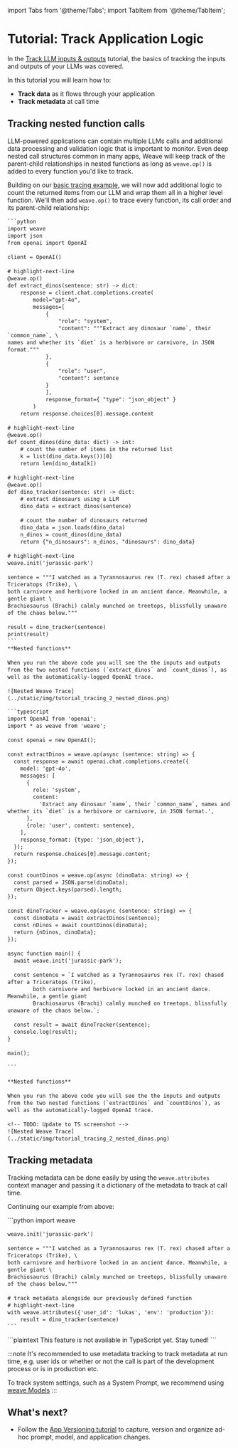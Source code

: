 import Tabs from '@theme/Tabs';
import TabItem from '@theme/TabItem';

# Tutorial: Track Application Logic

In the [Track LLM inputs & outputs](/quickstart) tutorial, the basics of tracking the inputs and outputs of your LLMs was covered.

In this tutorial you will learn how to:

- **Track data** as it flows through your application
- **Track metadata** at call time

## Tracking nested function calls

LLM-powered applications can contain multiple LLMs calls and additional data processing and validation logic that is important to monitor. Even deep nested call structures common in many apps, Weave will keep track of the parent-child relationships in nested functions as long as `weave.op()` is added to every function you'd like to track.

Building on our [basic tracing example](/quickstart), we will now add additional logic to count the returned items from our LLM and wrap them all in a higher level function. We'll then add `weave.op()` to trace every function, its call order and its parent-child relationship:

<Tabs groupId="programming-language" queryString>
  <TabItem value="python" label="Python" default>

    ```python
    import weave
    import json
    from openai import OpenAI

    client = OpenAI()

    # highlight-next-line
    @weave.op()
    def extract_dinos(sentence: str) -> dict:
        response = client.chat.completions.create(
            model="gpt-4o",
            messages=[
                {
                    "role": "system",
                    "content": """Extract any dinosaur `name`, their `common_name`, \
    names and whether its `diet` is a herbivore or carnivore, in JSON format."""
                },
                {
                    "role": "user",
                    "content": sentence
                }
                ],
                response_format={ "type": "json_object" }
            )
        return response.choices[0].message.content

    # highlight-next-line
    @weave.op()
    def count_dinos(dino_data: dict) -> int:
        # count the number of items in the returned list
        k = list(dino_data.keys())[0]
        return len(dino_data[k])

    # highlight-next-line
    @weave.op()
    def dino_tracker(sentence: str) -> dict:
        # extract dinosaurs using a LLM
        dino_data = extract_dinos(sentence)

        # count the number of dinosaurs returned
        dino_data = json.loads(dino_data)
        n_dinos = count_dinos(dino_data)
        return {"n_dinosaurs": n_dinos, "dinosaurs": dino_data}

    # highlight-next-line
    weave.init('jurassic-park')

    sentence = """I watched as a Tyrannosaurus rex (T. rex) chased after a Triceratops (Trike), \
    both carnivore and herbivore locked in an ancient dance. Meanwhile, a gentle giant \
    Brachiosaurus (Brachi) calmly munched on treetops, blissfully unaware of the chaos below."""

    result = dino_tracker(sentence)
    print(result)
    ```
    **Nested functions**

    When you run the above code you will see the the inputs and outputs from the two nested functions (`extract_dinos` and `count_dinos`), as well as the automatically-logged OpenAI trace.

    ![Nested Weave Trace](../static/img/tutorial_tracing_2_nested_dinos.png)

  </TabItem>
  <TabItem value="typescript" label="TypeScript">

    ```typescript
    import OpenAI from 'openai';
    import * as weave from 'weave';

    const openai = new OpenAI();

    const extractDinos = weave.op(async (sentence: string) => {
      const response = await openai.chat.completions.create({
        model: 'gpt-4o',
        messages: [
          {
            role: 'system',
            content:
              'Extract any dinosaur `name`, their `common_name`, names and whether its `diet` is a herbivore or carnivore, in JSON format.',
          },
          {role: 'user', content: sentence},
        ],
        response_format: {type: 'json_object'},
      });
      return response.choices[0].message.content;
    });

    const countDinos = weave.op(async (dinoData: string) => {
      const parsed = JSON.parse(dinoData);
      return Object.keys(parsed).length;
    });

    const dinoTracker = weave.op(async (sentence: string) => {
      const dinoData = await extractDinos(sentence);
      const nDinos = await countDinos(dinoData);
      return {nDinos, dinoData};
    });

    async function main() {
      await weave.init('jurassic-park');

      const sentence = `I watched as a Tyrannosaurus rex (T. rex) chased after a Triceratops (Trike),
            both carnivore and herbivore locked in an ancient dance. Meanwhile, a gentle giant
            Brachiosaurus (Brachi) calmly munched on treetops, blissfully unaware of the chaos below.`;

      const result = await dinoTracker(sentence);
      console.log(result);
    }

    main();

    ```

    **Nested functions**

    When you run the above code you will see the the inputs and outputs from the two nested functions (`extractDinos` and `countDinos`), as well as the automatically-logged OpenAI trace.

    <!-- TODO: Update to TS screenshot -->
    ![Nested Weave Trace](../static/img/tutorial_tracing_2_nested_dinos.png)

  </TabItem>
</Tabs>

## Tracking metadata

Tracking metadata can be done easily by using the `weave.attributes` context manager and passing it a dictionary of the metadata to track at call time.

Continuing our example from above:

<Tabs groupId="programming-language" queryString>
  <TabItem value="python" label="Python" default>
    ```python
    import weave

    weave.init('jurassic-park')

    sentence = """I watched as a Tyrannosaurus rex (T. rex) chased after a Triceratops (Trike), \
    both carnivore and herbivore locked in an ancient dance. Meanwhile, a gentle giant \
    Brachiosaurus (Brachi) calmly munched on treetops, blissfully unaware of the chaos below."""

    # track metadata alongside our previously defined function
    # highlight-next-line
    with weave.attributes({'user_id': 'lukas', 'env': 'production'}):
        result = dino_tracker(sentence)
    ```

  </TabItem>
  <TabItem value="typescript" label="TypeScript">
    ```plaintext
    This feature is not available in TypeScript yet.  Stay tuned!
    ```
  </TabItem>
</Tabs>

:::note
It's recommended to use metadata tracking to track metadata at run time, e.g. user ids or whether or not the call is part of the development process or is in production etc.

To track system settings, such as a System Prompt, we recommend using [weave Models](guides/core-types/models)
:::

## What's next?

- Follow the [App Versioning tutorial](/tutorial-weave_models) to capture, version and organize ad-hoc prompt, model, and application changes.
